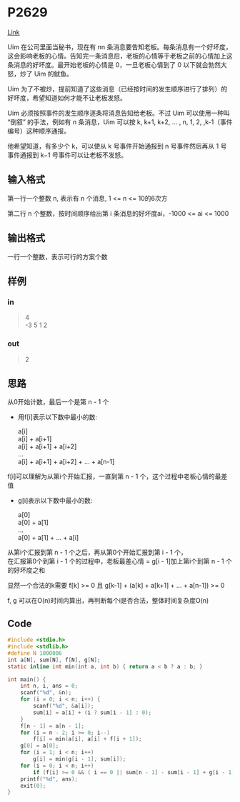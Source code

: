 # P2629

[Link](https://www.luogu.com.cn/problem/P2629)

Uim 在公司里面当秘书，现在有 nn 条消息要告知老板。每条消息有一个好坏度，这会影响老板的心情。告知完一条消息后，老板的心情等于老板之前的心情加上这条消息的好坏度。最开始老板的心情是 0，一旦老板心情到了 0 以下就会勃然大怒，炒了 Uim 的鱿鱼。

Uim 为了不被炒，提前知道了这些消息（已经按时间的发生顺序进行了排列）的好坏度，希望知道如何才能不让老板发怒。

Uim 必须按照事件的发生顺序逐条将消息告知给老板。不过 Uim 可以使用一种叫 “倒叙” 的手法，例如有 n 条消息，Uim 可以按 k, k+1, k+2, ... , n, 1, 2, ,k-1（事件编号）这种顺序通报。

他希望知道，有多少个 k，可以使从 k 号事件开始通报到 n 号事件然后再从 1 号事件通报到 k−1 号事件可以让老板不发怒。

## 输入格式

第一行一个整数 n, 表示有 n 个消息, 1 <= n <= 10的6次方

第二行 n 个整数，按时间顺序给出第 i 条消息的好坏度ai，-1000 <= ai <= 1000

## 输出格式
一行一个整数，表示可行的方案个数

## 样例

### in

>4  
-3 5 1 2

### out

>2

## 思路
从0开始计数，最后一个是第 n - 1 个

* 用f[i]表示以下数中最小的数:

    a[i]  
    a[i] + a[i+1]  
    a[i] + a[i+1] + a[i+2]  
    ...  
    a[i] + a[i+1] + a[i+2] + ... + a[n-1]  

f[i]可以理解为从第i个开始汇报，一直到第 n - 1 个，这个过程中老板心情的最差值

* g[i]表示以下数中最小的数:

    a[0]  
    a[0] + a[1]  
    ...  
    a[0] + a[1] + ... + a[i]  

从第i个汇报到第 n - 1 个之后，再从第0个开始汇报到第 i - 1 个，  
在汇报第0个到第 i - 1 个的过程中，老板最差心情 = g[i - 1]加上第i个到第 n - 1 个的好坏度之和

显然一个合法的k需要 f[k] >= 0 且 g[k-1] + (a[k] + a[k+1] + ... + a[n-1]) >= 0

f, g 可以在O(n)时间内算出，再判断每个i是否合法，整体时间复杂度O(n)


## Code

```c
#include <stdio.h>
#include <stdlib.h>
#define N 1000006
int a[N], sum[N], f[N], g[N];
static inline int min(int a, int b) { return a < b ? a : b; }

int main() {
    int n, i, ans = 0;
    scanf("%d", &n);
    for (i = 0; i < n; i++) {
        scanf("%d", &a[i]);
        sum[i] = a[i] + (i ? sum[i - 1] : 0);
    }
    f[n - 1] = a[n - 1];
    for (i = n - 2; i >= 0; i--)
        f[i] = min(a[i], a[i] + f[i + 1]);
    g[0] = a[0];
    for (i = 1; i < n; i++)
        g[i] = min(g[i - 1], sum[i]);
    for (i = 0; i < n; i++)
        if (f[i] >= 0 && ( i == 0 || sum[n - 1] - sum[i - 1] + g[i - 1] >= 0)) ans++;
    printf("%d", ans);
    exit(0);
}
```
